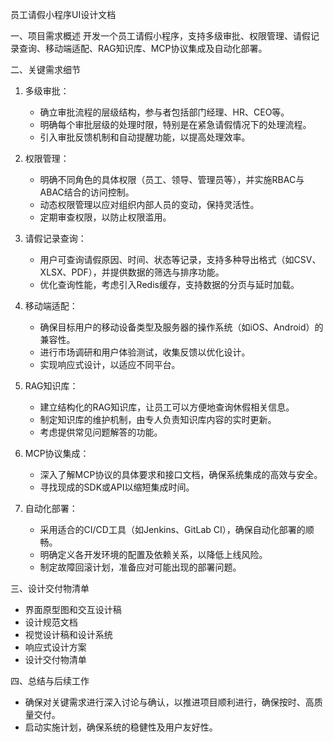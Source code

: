 员工请假小程序UI设计文档

一、项目需求概述
开发一个员工请假小程序，支持多级审批、权限管理、请假记录查询、移动端适配、RAG知识库、MCP协议集成及自动化部署。

二、关键需求细节
1. 多级审批：
   - 确立审批流程的层级结构，参与者包括部门经理、HR、CEO等。
   - 明确每个审批层级的处理时限，特别是在紧急请假情况下的处理流程。
   - 引入审批反馈机制和自动提醒功能，以提高处理效率。

2. 权限管理：
   - 明确不同角色的具体权限（员工、领导、管理员等），并实施RBAC与ABAC结合的访问控制。
   - 动态权限管理以应对组织内部人员的变动，保持灵活性。
   - 定期审查权限，以防止权限滥用。

3. 请假记录查询：
   - 用户可查询请假原因、时间、状态等记录，支持多种导出格式（如CSV、XLSX、PDF），并提供数据的筛选与排序功能。
   - 优化查询性能，考虑引入Redis缓存，支持数据的分页与延时加载。

4. 移动端适配：
   - 确保目标用户的移动设备类型及服务器的操作系统（如iOS、Android）的兼容性。
   - 进行市场调研和用户体验测试，收集反馈以优化设计。
   - 实现响应式设计，以适应不同平台。

5. RAG知识库：
   - 建立结构化的RAG知识库，让员工可以方便地查询休假相关信息。
   - 制定知识库的维护机制，由专人负责知识库内容的实时更新。
   - 考虑提供常见问题解答的功能。

6. MCP协议集成：
   - 深入了解MCP协议的具体要求和接口文档，确保系统集成的高效与安全。
   - 寻找现成的SDK或API以缩短集成时间。

7. 自动化部署：
   - 采用适合的CI/CD工具（如Jenkins、GitLab CI），确保自动化部署的顺畅。
   - 明确定义各开发环境的配置及依赖关系，以降低上线风险。
   - 制定故障回滚计划，准备应对可能出现的部署问题。

三、设计交付物清单
- 界面原型图和交互设计稿
- 设计规范文档
- 视觉设计稿和设计系统
- 响应式设计方案
- 设计交付物清单

四、总结与后续工作
- 确保对关键需求进行深入讨论与确认，以推进项目顺利进行，确保按时、高质量交付。
- 启动实施计划，确保系统的稳健性及用户友好性。
